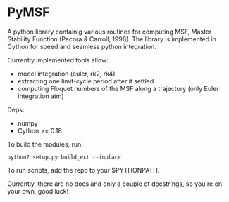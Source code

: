 PyMSF
=====

A python library containig various routines for computing MSF, Master Stability Function (Pecora & Carroll, 1998).
The library is implemented in Cython for speed and seamless python integration.

Currently implemented tools allow:
* model integration (euler, rk2, rk4)
* extracting one limit-cycle period after it settled
* computing Floquet numbers of the MSF along a trajectory (only Euler integration atm)

Deps:
* numpy
* Cython >= 0.18

To build the modules, run:

    python2 setup.py build_ext --inplace

To run scripts, add the repo to your $PYTHONPATH. 

Currently, there are no docs and only a couple of docstrings, so you're on your own, good luck!
